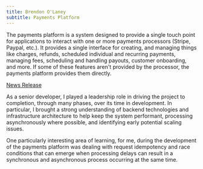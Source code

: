 ```yaml
---
title: Brendon O'Laney
subtitle: Payments Platform
---
```


The payments platform is a system designed to provide a single touch point for
applications to interact with one or more payments processors (Stripe, Paypal,
etc.). It provides a single interface for creating, and managing things like
charges, refunds, scheduled individual and recurring payments, managing fees,
scheduling and handling payouts, customer onboarding, and more. If some of these
features aren't provided by the processor, the payments platform provides them
directly.

[News Release][1]

As a senior developer, I played a leadership role in driving the project to
completion, through many phases, over its time in development. In particular, I
brought a strong understanding of backend technologies and infrastructure
architecture to help keep the system performant, processing asynchronously where
possible, and identifying early potential scaling issues.

One particularly interesting area of learning, for me, during the development of
the payments platform was dealing with request idempotency and race conditions
that can emerge when processing delays can result in a synchronous and
asynchronous process occurring at the same time.

[1]: https://www.reuters.com/legal/litigation/clio-unveils-payments-tech-lawyers-developed-in-house-2021-10-26/
